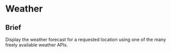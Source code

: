 # Weather

## Brief

Display the weather forecast for a requested location using one of the many freely available weather APIs.

